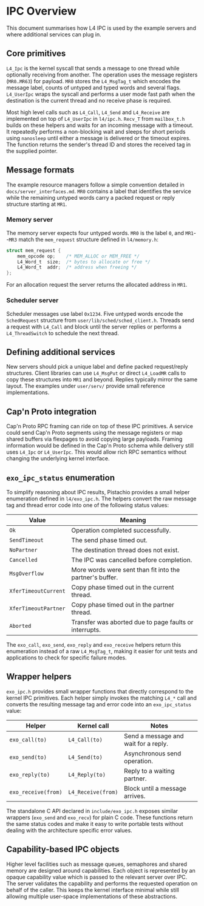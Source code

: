 # IPC Overview

This document summarises how L4 IPC is used by the example servers and where additional services can plug in.

## Core primitives

`L4_Ipc` is the kernel syscall that sends a message to one thread while optionally receiving from another. The operation uses the message registers (`MR0`..`MR63`) for payload. `MR0` stores the `L4_MsgTag_t` which encodes the message label, counts of untyped and typed words and several flags. `L4_UserIpc` wraps the syscall and performs a user mode fast path when the destination is the current thread and no receive phase is required.

Most high level calls such as `L4_Call`, `L4_Send` and `L4_Receive` are implemented on top of `L4_UserIpc` in `l4/ipc.h`.
`Recv_T` from `mailbox_t.h` builds on these helpers and waits for an incoming
message with a timeout. It repeatedly performs a non-blocking wait and sleeps
for short periods using `nanosleep` until either a message is delivered or the
timeout expires. The function returns the sender's thread ID and stores the
received tag in the supplied pointer.

## Message formats

The example resource managers follow a simple convention detailed in `docs/server_interfaces.md`. `MR0` contains a label that identifies the service while the remaining untyped words carry a packed request or reply structure starting at `MR1`.

### Memory server

The memory server expects four untyped words. `MR0` is the label `0`, and `MR1`--`MR3` match the `mem_request` structure defined in `l4/memory.h`:

```c
struct mem_request {
    mem_opcode op;    /* MEM_ALLOC or MEM_FREE */
    L4_Word_t  size;  /* bytes to allocate or free */
    L4_Word_t  addr;  /* address when freeing */
};
```

For an allocation request the server returns the allocated address in `MR1`.

### Scheduler server

Scheduler messages use label `0x1234`. Five untyped words encode the `SchedRequest` structure from `user/lib/sched/sched_client.h`. Threads send a request with `L4_Call` and block until the server replies or performs a `L4_ThreadSwitch` to schedule the next thread.

## Defining additional services

New servers should pick a unique label and define packed request/reply structures. Client libraries can use `L4_MsgPut` or direct `L4_LoadMR` calls to copy these structures into `MR1` and beyond. Replies typically mirror the same layout. The examples under `user/serv/` provide small reference implementations.

## Cap'n Proto integration

Cap'n Proto RPC framing can ride on top of these IPC primitives. A service could send Cap'n Proto segments using the message registers or map shared buffers via flexpages to avoid copying large payloads. Framing information would be defined in the Cap'n Proto schema while delivery still uses `L4_Ipc` or `L4_UserIpc`. This would allow rich RPC semantics without changing the underlying kernel interface.

## `exo_ipc_status` enumeration

To simplify reasoning about IPC results, Pistachio provides a small helper
enumeration defined in `l4/exo_ipc.h`. The helpers convert the raw message tag
and thread error code into one of the following status values:

| Value | Meaning |
|-------|--------------------------------------------------------------|
| `Ok` | Operation completed successfully. |
| `SendTimeout` | The send phase timed out. |
| `NoPartner` | The destination thread does not exist. |
| `Cancelled` | The IPC was cancelled before completion. |
| `MsgOverflow` | More words were sent than fit into the partner's buffer. |
| `XferTimeoutCurrent` | Copy phase timed out in the current thread. |
| `XferTimeoutPartner` | Copy phase timed out in the partner thread. |
| `Aborted` | Transfer was aborted due to page faults or interrupts. |

The `exo_call`, `exo_send`, `exo_reply` and `exo_receive` helpers return this
enumeration instead of a raw `L4_MsgTag_t`, making it easier for unit tests and
applications to check for specific failure modes.

## Wrapper helpers

`exo_ipc.h` provides small wrapper functions that directly correspond to the
kernel IPC primitives. Each helper simply invokes the matching `L4_*` call and
converts the resulting message tag and error code into an `exo_ipc_status`
value:

| Helper | Kernel call | Notes |
|--------|-------------|-------|
| `exo_call(to)` | `L4_Call(to)` | Send a message and wait for a reply. |
| `exo_send(to)` | `L4_Send(to)` | Asynchronous send operation. |
| `exo_reply(to)` | `L4_Reply(to)` | Reply to a waiting partner. |
| `exo_receive(from)` | `L4_Receive(from)` | Block until a message arrives. |

The standalone C API declared in `include/exo_ipc.h` exposes similar wrappers
(`exo_send` and `exo_recv`) for plain C code. These functions return the same
status codes and make it easy to write portable tests without dealing with the
architecture specific error values.

## Capability-based IPC objects

Higher level facilities such as message queues, semaphores and shared memory are
designed around capabilities. Each object is represented by an opaque capability
value which is passed to the relevant server over IPC. The server validates the
capability and performs the requested operation on behalf of the caller. This
keeps the kernel interface minimal while still allowing multiple user-space
implementations of these abstractions.


